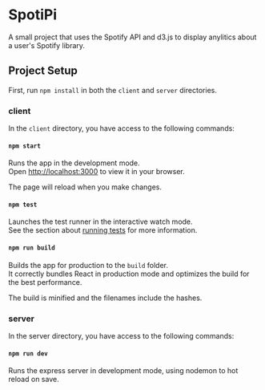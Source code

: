 # SpotiPi
A small project that uses the Spotify API and d3.js to display anylitics about a user's Spotify library.

## Project Setup

First, run `npm install` in both the `client` and `server` directories.

### client

In the `client` directory, you have access to the following commands:

#### `npm start`

Runs the app in the development mode.\
Open [http://localhost:3000](http://localhost:3000) to view it in your browser.

The page will reload when you make changes.

#### `npm test`

Launches the test runner in the interactive watch mode.\
See the section about [running tests](https://facebook.github.io/create-react-app/docs/running-tests) for more information.

#### `npm run build`

Builds the app for production to the `build` folder.\
It correctly bundles React in production mode and optimizes the build for the best performance.

The build is minified and the filenames include the hashes.

### server

In the server directory, you have access to the following commands:

#### `npm run dev`

Runs the express server in development mode, using nodemon to hot reload on save.